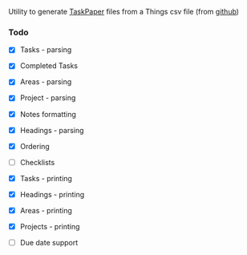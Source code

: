 Utility to generate [TaskPaper](https://www.taskpaper.com/) files from a Things csv file (from [github](https://github.com/AlexanderWillner/things.sh))

### Todo

 - [x] Tasks - parsing
 - [x] Completed Tasks
 - [x] Areas - parsing
 - [x] Project - parsing
 - [x] Notes formatting
 - [x] Headings - parsing
 - [x] Ordering
 - [ ] Checklists
 - [x] Tasks - printing
 - [x] Headings - printing
 - [x] Areas - printing
 - [x] Projects - printing
 - [ ] Due date support


